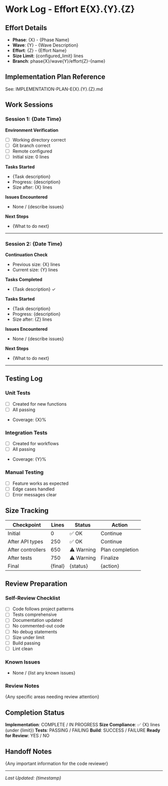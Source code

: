 # Work Log - Effort E{X}.{Y}.{Z}

## Effort Details
- **Phase**: {X} - {Phase Name}
- **Wave**: {Y} - {Wave Description}
- **Effort**: {Z} - {Effort Name}
- **Size Limit**: {configured_limit} lines
- **Branch**: phase{X}/wave{Y}/effort{Z}-{name}

## Implementation Plan Reference
See: IMPLEMENTATION-PLAN-E{X}.{Y}.{Z}.md

## Work Sessions

### Session 1: {Date Time}
**Environment Verification**
- [ ] Working directory correct
- [ ] Git branch correct
- [ ] Remote configured
- [ ] Initial size: 0 lines

**Tasks Started**
- {Task description}
- Progress: {description}
- Size after: {X} lines

**Issues Encountered**
- None / {describe issues}

**Next Steps**
- {What to do next}

---

### Session 2: {Date Time}
**Continuation Check**
- Previous size: {X} lines
- Current size: {Y} lines

**Tasks Completed**
- {Task description} ✓

**Tasks Started**
- {Task description}
- Progress: {description}
- Size after: {Z} lines

**Issues Encountered**
- None / {describe issues}

**Next Steps**
- {What to do next}

---

## Testing Log

### Unit Tests
- [ ] Created for new functions
- [ ] All passing
- Coverage: {X}%

### Integration Tests
- [ ] Created for workflows
- [ ] All passing
- Coverage: {Y}%

### Manual Testing
- [ ] Feature works as expected
- [ ] Edge cases handled
- [ ] Error messages clear

## Size Tracking

| Checkpoint | Lines | Status | Action |
|------------|-------|--------|--------|
| Initial | 0 | ✅ OK | Continue |
| After API types | 250 | ✅ OK | Continue |
| After controllers | 650 | ⚠️ Warning | Plan completion |
| After tests | 750 | ⚠️ Warning | Finalize |
| Final | {final} | {status} | {action} |

## Review Preparation

### Self-Review Checklist
- [ ] Code follows project patterns
- [ ] Tests comprehensive
- [ ] Documentation updated
- [ ] No commented-out code
- [ ] No debug statements
- [ ] Size under limit
- [ ] Build passing
- [ ] Lint clean

### Known Issues
- None / {list any known issues}

### Review Notes
{Any specific areas needing review attention}

## Completion Status

**Implementation**: COMPLETE / IN PROGRESS
**Size Compliance**: ✅ {X} lines (under {limit})
**Tests**: PASSING / FAILING
**Build**: SUCCESS / FAILURE
**Ready for Review**: YES / NO

## Handoff Notes
{Any important information for the code reviewer}

---
*Last Updated: {timestamp}*
